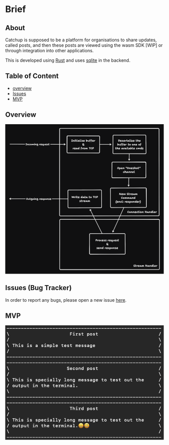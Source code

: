 # Brief

## About

Catchup is supposed to be a platform for organisations to share updates, called posts,
and then these posts are viewed using the wasm SDK [WIP] or through integration into
other applications.

This is developed using [Rust](https://www.rust-lang.org/) and uses [sqlite](https://www.sqlite.org/) in the backend.

## Table of Content

- [overview](#overview)
- [Issues](#issues)
- [MVP](#mvp)

## Overview

![overview](./images/overview.png)

## Issues (Bug Tracker)

In order to report any bugs, please open a new issue [here](https://github.com/Coder-RG/catchup/issues).

## MVP

<!-- ![mvp](./images/first-server-test.png) -->
<!---->
<!-- ![unicode-text-with-incorrect-formatting](./images/first-unicode-test.png) -->

![unicode-text-with-correct-formatting](./images/unicode-text.png)

